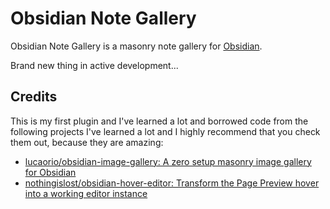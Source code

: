 # Obsidian Note Gallery
Obsidian Note Gallery is a masonry note gallery for [Obsidian](https://obsidian.md/).

Brand new thing in active development...

## Credits

This is my first plugin and I've learned a lot and borrowed code from the following projects I've learned a lot and I highly recommend that you check them out, because they are amazing:
- [lucaorio/obsidian-image-gallery: A zero setup masonry image gallery for Obsidian](https://github.com/lucaorio/obsidian-image-gallery/tree/main)
- [nothingislost/obsidian-hover-editor: Transform the Page Preview hover into a working editor instance](https://github.com/nothingislost/obsidian-hover-editor/tree/master)

